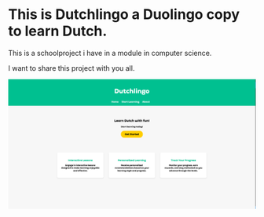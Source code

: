 <h1>This is Dutchlingo a Duolingo copy to learn Dutch.</h1>

This is a schoolproject i have in a module in computer science.

I want to share this project with you all.

![Dutchlingo.html Page](/Images_README/Dutchlingo-html.png)